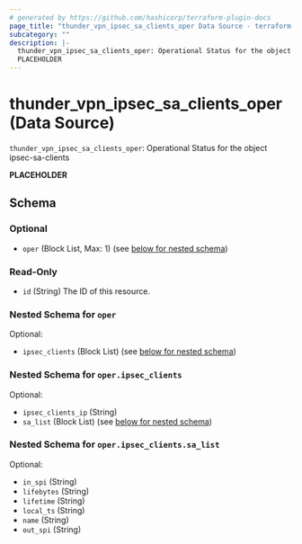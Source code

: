 ```yaml
---
# generated by https://github.com/hashicorp/terraform-plugin-docs
page_title: "thunder_vpn_ipsec_sa_clients_oper Data Source - terraform-provider-thunder"
subcategory: ""
description: |-
  thunder_vpn_ipsec_sa_clients_oper: Operational Status for the object ipsec-sa-clients
  PLACEHOLDER
---
```


# thunder_vpn_ipsec_sa_clients_oper (Data Source)

`thunder_vpn_ipsec_sa_clients_oper`: Operational Status for the object ipsec-sa-clients

__PLACEHOLDER__



<!-- schema generated by tfplugindocs -->
## Schema

### Optional

- `oper` (Block List, Max: 1) (see [below for nested schema](#nestedblock--oper))

### Read-Only

- `id` (String) The ID of this resource.

<a id="nestedblock--oper"></a>
### Nested Schema for `oper`

Optional:

- `ipsec_clients` (Block List) (see [below for nested schema](#nestedblock--oper--ipsec_clients))

<a id="nestedblock--oper--ipsec_clients"></a>
### Nested Schema for `oper.ipsec_clients`

Optional:

- `ipsec_clients_ip` (String)
- `sa_list` (Block List) (see [below for nested schema](#nestedblock--oper--ipsec_clients--sa_list))

<a id="nestedblock--oper--ipsec_clients--sa_list"></a>
### Nested Schema for `oper.ipsec_clients.sa_list`

Optional:

- `in_spi` (String)
- `lifebytes` (String)
- `lifetime` (String)
- `local_ts` (String)
- `name` (String)
- `out_spi` (String)


